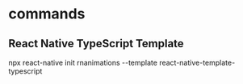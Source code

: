 # commands

## React Native TypeScript Template
npx react-native init rnanimations --template react-native-template-typescript
